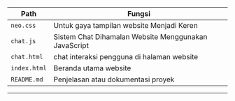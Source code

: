 | Path             | Fungsi                                                                 |
|------------------|------------------------------------------------------------------------|
| `neo.css`           | Untuk gaya tampilan website Menjadi Keren              |
| `chat.js`      | Sistem Chat Dihamalan Website Menggunakan JavaScript              |
| `chat.html`      | chat interaksi pengguna di halaman website                 |
| `index.html`     | Beranda utama website                                                  |
| `README.md`      | Penjelasan atau dokumentasi proyek                                     |

---
